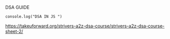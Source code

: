 DSA GUIDE

```
console.log("DSA IN JS ")
```

https://takeuforward.org/strivers-a2z-dsa-course/strivers-a2z-dsa-course-sheet-2/

